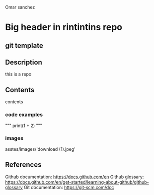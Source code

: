 
Omar sanchez 
# Big header in rintintins repo
## git template
## Description
this is a repo

## Contents 
contents

### code examples 

""" print(1 + 2) """
### images
asstes/images/'download (1).jpeg' 

## References


Github documentation: https://docs.github.com/en
Github glossary: https://docs.github.com/en/get-started/learning-about-github/github-glossary
Git documentation: https://git-scm.com/doc


